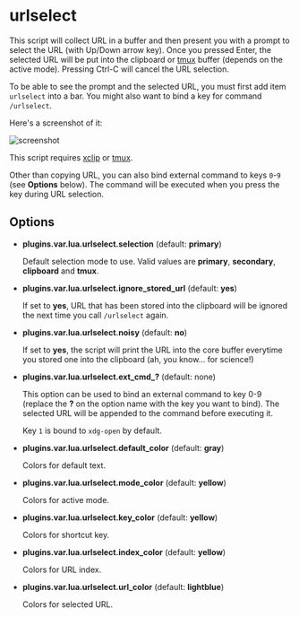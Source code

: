 urlselect
========

This script will collect URL in a buffer and then present you with a prompt
to select the URL (with Up/Down arrow key). Once you pressed Enter,
the selected URL will be put into the clipboard or [tmux][] buffer (depends on
the active mode). Pressing Ctrl-C will cancel the URL selection.

To be able to see the prompt and the selected URL, you must first add item
`urlselect` into a bar. You might also want to bind a key for
command `/urlselect`.

Here's a screenshot of it:

![screenshot][]

This script requires [xclip][] or [tmux][].

Other than copying URL, you can also bind external command to keys `0`-`9` (see
**Options** below). The command will be executed when you press the key during
URL selection.

[xclip]: http://sourceforge.net/projects/xclip/
[screenshot]: http://i.imgur.com/GkhibXW.png
[tmux]: http://tmux.sourceforge.net/

Options
-------

- **plugins.var.lua.urlselect.selection** (default: **primary**)

  Default selection mode to use. Valid values are **primary**, **secondary**,
  **clipboard** and **tmux**.

- **plugins.var.lua.urlselect.ignore_stored_url** (default: **yes**)

  If set to **yes**, URL that has been stored into the clipboard will be
  ignored the next time you call `/urlselect` again.

- **plugins.var.lua.urlselect.noisy** (default: **no**)

  If set to **yes**, the script will print the URL into the core buffer
  everytime you stored one into the clipboard (ah, you know... for science!)

- **plugins.var.lua.urlselect.ext_cmd_?** (default: none)

  This option can be used to bind an external command to key 0-9 (replace the
  **?** on the option name with the key you want to bind). The selected URL will
  be appended to the command before executing it.

  Key `1` is bound to `xdg-open` by default.

- **plugins.var.lua.urlselect.default_color** (default: **gray**)

  Colors for default text.

- **plugins.var.lua.urlselect.mode_color** (default: **yellow**)

  Colors for active mode.

- **plugins.var.lua.urlselect.key_color** (default: **yellow**)

  Colors for shortcut key.

- **plugins.var.lua.urlselect.index_color** (default: **yellow**)

  Colors for URL index.

- **plugins.var.lua.urlselect.url_color** (default: **lightblue**)

  Colors for selected URL.
